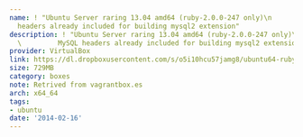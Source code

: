 ```yaml
---
name: ! "Ubuntu Server raring 13.04 amd64 (ruby-2.0.0-247 only)\n          \n          MySQL
  headers already included for building mysql2 extension"
description: ! "Ubuntu Server raring 13.04 amd64 (ruby-2.0.0-247 only)\n          <br>\n
  \         MySQL headers already included for building mysql2 extension"
provider: VirtualBox
link: https://dl.dropboxusercontent.com/s/o5i10hcu57jamg8/ubuntu64-ruby2.box
size: 729MB
category: boxes
note: Retrived from vagrantbox.es
arch: x64_64
tags:
- ubuntu
date: '2014-02-16'
---
```

